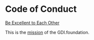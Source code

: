 # Code of Conduct

[Be Excellent to Each Other](https://www.youtube.com/watch?v=QGErt4CfLD0)

This is the [mission](https://gdi.foundation/#/mission/) of the GDI.foundation.
